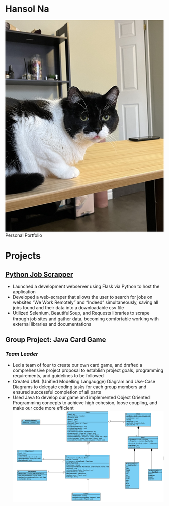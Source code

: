 # Hansol Na
![](/images/KakaoTalk_Photo_2022-10-02-12-29-04%20002.jpeg)
Personal Portfolio

# Projects
## [Python Job Scrapper](https://github.com/nahansol33/web_scrapper_project)
* Launched a development webserver using Flask via Python to host the application
* Developed a web-scraper that allows the user to search for jobs on websites “We Work Remotely” and “Indeed” simultaneously, saving all jobs found and their data into a downloadable csv file 
* Utilized Selenium, BeautifulSoup, and Requests libraries to scrape through job sites and gather data, becoming comfortable working with external libraries and documentations

## Group Project: Java Card Game
### *Team Leader*
*	Led a team of four to create our own card game, and drafted a comprehensive project proposal to establish project goals, programming requirements, and guidelines to be followed
*	Created UML (Unified Modelling Langaugge) Diagram and Use-Case Diagrams to delegate coding tasks for each group members and ensured successful completion of all parts
*	Used Java to develop our game and implemented Object Oriented Programming concepts to achieve high cohesion, loose coupling, and make our code more efficient
![](/images/Screenshot%202023-08-18%20at%2010.08.26%20PM.png)
